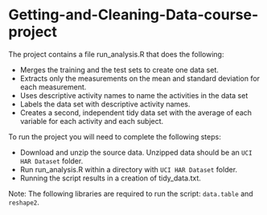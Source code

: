 Getting-and-Cleaning-Data-course-project
================================
The project contains a file run_analysis.R that does the following:

- Merges the training and the test sets to create one data set.
- Extracts only the measurements on the mean and standard deviation for each measurement.
- Uses descriptive activity names to name the activities in the data set
- Labels the data set with descriptive activity names.
- Creates a second, independent tidy data set with the average of each variable for each activity and each subject.

To run the project you will need to complete the following steps:
- Download and unzip the source data. Unzipped data should be an ```UCI HAR Dataset``` folder.
- Run run_analysis.R within a directory with ```UCI HAR Dataset``` folder.
- Running the script results in a creation of tidy_data.txt.

Note:
The following libraries are required to run the script: ```data.table``` and ```reshape2```.
